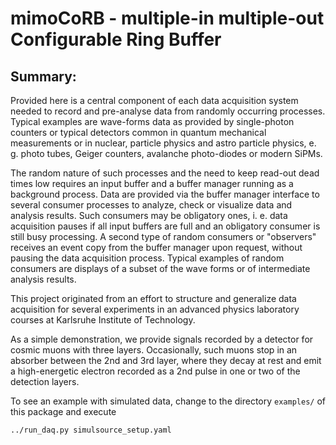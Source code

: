 # **mimoCoRB** - multiple-in multiple-out Configurable Ring Buffer

## Summary:

Provided here is a central component of each data acquisition system
needed to record and pre-analyse data from randomly occurring processes.
Typical examples are wave-forms data as provided by single-photon
counters or typical detectors common in quantum mechanical measurements
or in nuclear, particle physics and astro particle physics, e. g.
photo tubes, Geiger counters, avalanche photo-diodes or modern SiPMs.

The random nature of such processes and the need to keep read-out dead
times low requires an input buffer and a buffer manager running as
a background process. Data are provided via the buffer manager 
interface to several consumer processes to analyze, check or visualize
data and analysis results. Such consumers may be obligatory ones,
i. e. data acquisition pauses if all input buffers are full and an 
obligatory consumer is still busy processing. A second type of
random consumers or "observers" receives an event copy from the buffer
manager upon request, without pausing the data acquisition process.
Typical examples of random consumers are displays of a subset of the
wave forms or of intermediate analysis results.

This project originated from an effort to structure and generalize
data acquisition for several experiments in an advanced physics laboratory
courses at Karlsruhe Institute of Technology.

As a simple demonstration, we provide signals recorded by a detector
for cosmic muons with three layers. Occasionally, such muons stop
in an absorber between the 2nd and 3rd layer, where they decay at rest
and emit a high-energetic electron recorded as a 2nd pulse in one or
two of the detection layers. 

To see an example with simulated data, change to the directory `examples/`
of this package and execute

```bash
../run_daq.py simulsource_setup.yaml
```

